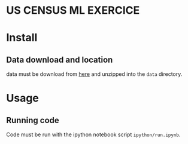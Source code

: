 US CENSUS ML EXERCICE
=====================

# Install

## Data download and location
data must be download from [here](http://thomasdata.s3.amazonaws.com/ds/us_census_full.zip) and unzipped into the `data` directory.

# Usage

## Running code
Code must be run with the ipython notebook script  `ipython/run.ipynb`.